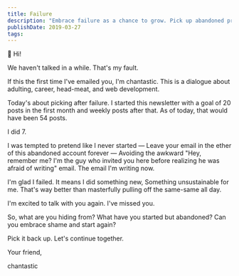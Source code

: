 ```yaml
---
title: Failure
description: "Embrace failure as a chance to grow. Pick up abandoned projects, face shame, and continue your journey with newfound wisdom and determination."
publishDate: 2019-03-27
tags:
---
```


👋 Hi!

We haven't talked in a while.
That's my fault.

If this the first time I've emailed you,
I'm chantastic.
This is a dialogue about adulting, career, head-meat, and web development.

Today's about picking after failure.
I started this newsletter with a goal of 20 posts in the first month and weekly posts after that.
As of today, that would have been 54 posts.

I did 7.

I was tempted to pretend like I never started —
Leave your email in the ether of this abandoned account forever —
Avoiding the awkward "Hey, remember me? I'm the guy who invited you here before realizing he was afraid of writing" email.
The email I'm writing now.

I'm glad I failed.
It means I did something new,
Something unsustainable for me.
That's way better than masterfully pulling off the same-same all day.

I'm excited to talk with you again.
I've missed you.

So, what are you hiding from?
What have you started but abandoned?
Can you embrace shame and start again?

Pick it back up.
Let's continue together.

Your friend,

chantastic
